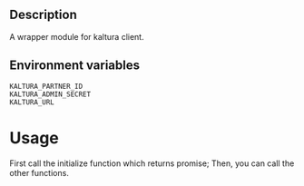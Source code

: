 ## Description
A wrapper module for kaltura client.

## Environment variables
```
KALTURA_PARTNER_ID
KALTURA_ADMIN_SECRET
KALTURA_URL
```

# Usage
First call the initialize function which returns promise;
Then, you can call the other functions.

